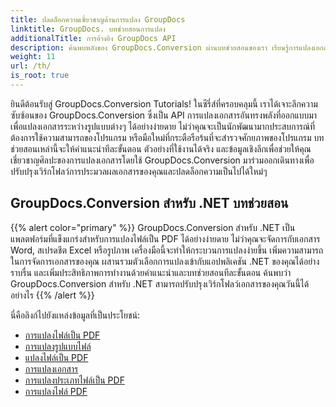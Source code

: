 ```yaml
---
title: ปลดล็อกความเชี่ยวชาญด้านการแปลง GroupDocs
linktitle: GroupDocs. บทช่วยสอนการแปลง
additionalTitle: การอ้างอิง GroupDocs API
description: ค้นพบพลังของ GroupDocs.Conversion ผ่านบทช่วยสอนของเรา เรียนรู้การแปลงเอกสารระหว่างรูปแบบต่างๆ ได้อย่างง่ายดายเพื่อการบูรณาการขั้นตอนการทำงานที่ราบรื่น
weight: 11
url: /th/
is_root: true
---
```


ยินดีต้อนรับสู่ GroupDocs.Conversion Tutorials! ในซีรี่ส์ที่ครอบคลุมนี้ เราได้เจาะลึกความซับซ้อนของ GroupDocs.Conversion ซึ่งเป็น API การแปลงเอกสารอันทรงพลังที่ออกแบบมาเพื่อแปลงเอกสารระหว่างรูปแบบต่างๆ ได้อย่างง่ายดาย ไม่ว่าคุณจะเป็นนักพัฒนามากประสบการณ์ที่ต้องการใช้ความสามารถของโปรแกรม หรือมือใหม่ที่กระตือรือร้นที่จะสำรวจศักยภาพของโปรแกรม บทช่วยสอนเหล่านี้จะให้คำแนะนำทีละขั้นตอน ตัวอย่างที่ใช้งานได้จริง และข้อมูลเชิงลึกเพื่อช่วยให้คุณเชี่ยวชาญศิลปะของการแปลงเอกสารโดยใช้ GroupDocs.Conversion มาร่วมออกเดินทางเพื่อปรับปรุงเวิร์กโฟลว์การประมวลผลเอกสารของคุณและปลดล็อกความเป็นไปได้ใหม่ๆ

## GroupDocs.Conversion สำหรับ .NET บทช่วยสอน
{{% alert color="primary" %}}
GroupDocs.Conversion สำหรับ .NET เป็นแพลตฟอร์มที่แข็งแกร่งสำหรับการแปลงไฟล์เป็น PDF ได้อย่างง่ายดาย ไม่ว่าคุณจะจัดการกับเอกสาร Word, สเปรดชีต Excel หรือรูปภาพ เครื่องมือนี้จะทำให้กระบวนการแปลงง่ายขึ้น เพิ่มความสามารถในการจัดการเอกสารของคุณ ผสานรวมตัวเลือกการแปลงเข้ากับแอปพลิเคชัน .NET ของคุณได้อย่างราบรื่น และเพิ่มประสิทธิภาพการทำงานด้วยคำแนะนำและบทช่วยสอนทีละขั้นตอน ค้นพบว่า GroupDocs.Conversion สำหรับ .NET สามารถปรับปรุงเวิร์กโฟลว์เอกสารของคุณวันนี้ได้อย่างไร
{{% /alert %}}

นี่คือลิงก์ไปยังแหล่งข้อมูลที่เป็นประโยชน์:
 
- [การแปลงไฟล์เป็น PDF](./net/file-conversion-to-pdf/)
- [การแปลงรูปแบบไฟล์](./net/file-format-conversion-tutorials/)
- [แปลงไฟล์เป็น PDF](./net/convert-files-to-pdf/)
- [การแปลงเอกสาร](./net/document-conversion/)
- [การแปลงประเภทไฟล์เป็น PDF](./net/converting-file-types-to-pdf/)
- [การแปลงไฟล์ PDF](./net/pdf-conversion/)